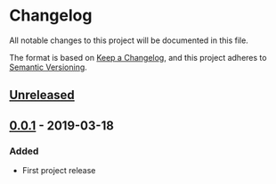 # Changelog
All notable changes to this project will be documented in this file.

The format is based on [Keep a Changelog](https://keepachangelog.com/en/1.0.0/),
and this project adheres to [Semantic Versioning](https://semver.org/spec/v2.0.0.html).

## [Unreleased]

## [0.0.1] - 2019-03-18
### Added
- First project release

[Unreleased]: https://github.com/sbocinec/ansible-container/compare/v0.0.1...devel
[0.0.1]: https://github.com/sbocinec/ansible-container/v0.0.1